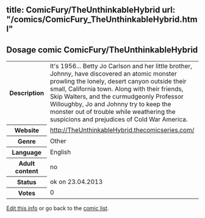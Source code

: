 title: ComicFury/TheUnthinkableHybrid
url: "/comics/ComicFury_TheUnthinkableHybrid.html"
---
Dosage comic ComicFury/TheUnthinkableHybrid
-----------------------------------------

<table class="comicinfo">
<tr>
<th>Description</th><td>It's 1956... Betty Jo Carlson and her little brother, Johnny, have discovered an atomic monster prowling the lonely, desert canyon outside their small, California town. Along with their friends, Skip Walters, and the curmudgeonly Professor Willoughby, Jo and Johnny try to keep the monster out of trouble while weathering the suspicions and prejudices of Cold War America.</td>
</tr>
<tr>
<th>Website</th><td><a href="http://TheUnthinkableHybrid.thecomicseries.com/">http://TheUnthinkableHybrid.thecomicseries.com/</a></td>
</tr>
<tr>
<th>Genre</th><td>Other</td>
</tr>
<tr>
<th>Language</th><td>English</td>
</tr>
<tr>
<th>Adult content</th><td>no</td>
</tr>
<tr>
<th>Status</th><td>ok on 23.04.2013</td>
</tr>
<tr>
<th>Votes</th><td>0</div></td>
</tr>
</table>

[Edit this info](/comics/ComicFury_TheUnthinkableHybrid_edit.html) or go back to the [comic list](../comic-index.html).
